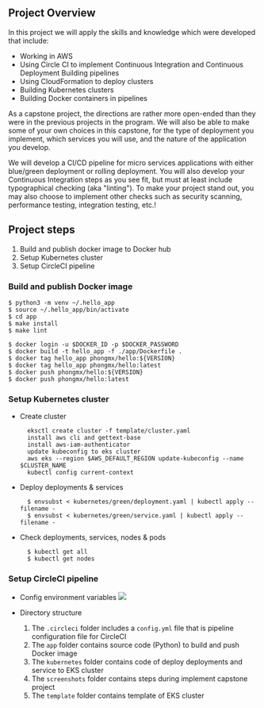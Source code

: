 ## Project Overview

In this project we will apply the skills and knowledge which were developed that include:

- Working in AWS
- Using Circle CI to implement Continuous Integration and Continuous Deployment
Building pipelines
- Using CloudFormation to deploy clusters
- Building Kubernetes clusters
- Building Docker containers in pipelines

As a capstone project, the directions are rather more open-ended than they were in the previous projects in the program. We will also be able to make some of your own choices in this capstone, for the type of deployment you implement, which services you will use, and the nature of the application you develop.

We will develop a CI/CD pipeline for micro services applications with either blue/green deployment or rolling deployment. You will also develop your Continuous Integration steps as you see fit, but must at least include typographical checking (aka "linting"). To make your project stand out, you may also choose to implement other checks such as security scanning, performance testing, integration testing, etc.!

## Project steps
1. Build and publish docker image to Docker hub
2. Setup Kubernetes cluster
3. Setup CircleCI pipeline

### Build and publish Docker image
    $ python3 -m venv ~/.hello_app
    $ source ~/.hello_app/bin/activate
    $ cd app
    $ make install
    $ make lint
    
    $ docker login -u $DOCKER_ID -p $DOCKER_PASSWORD
    $ docker build -t hello_app -f ./app/Dockerfile .
    $ docker tag hello_app phongmx/hello:${VERSION}
    $ docker tag hello_app phongmx/hello:latest
    $ docker push phongmx/hello:${VERSION}
    $ docker push phongmx/hello:latest

### Setup Kubernetes cluster
- Create cluster
        
        eksctl create cluster -f template/cluster.yaml
        install aws cli and gettext-base
        install aws-iam-authenticator
        update kubeconfig to eks cluster
        aws eks --region $AWS_DEFAULT_REGION update-kubeconfig --name $CLUSTER_NAME
        kubectl config current-context

- Deploy deployments & services
        
        $ envsubst < kubernetes/green/deployment.yaml | kubectl apply --filename -
        $ envsubst < kubernetes/green/service.yaml | kubectl apply --filename -

- Check deployments, services, nodes & pods
        
        $ kubectl get all
        $ kubectl get nodes

### Setup CircleCI pipeline
- Config environment variables
![](screenshots/environment-variables.png)

- Directory structure
  1. The `.circleci` folder includes a `config.yml` file that is pipeline configuration file for CircleCI
  2. The `app` folder contains source code (Python) to build and push Docker image
  3. The `kubernetes` folder contains code of deploy deployments and service to EKS cluster
  4. The `screenshots` folder contains steps during implement capstone project
  5. The `template` folder contains template of EKS cluster
